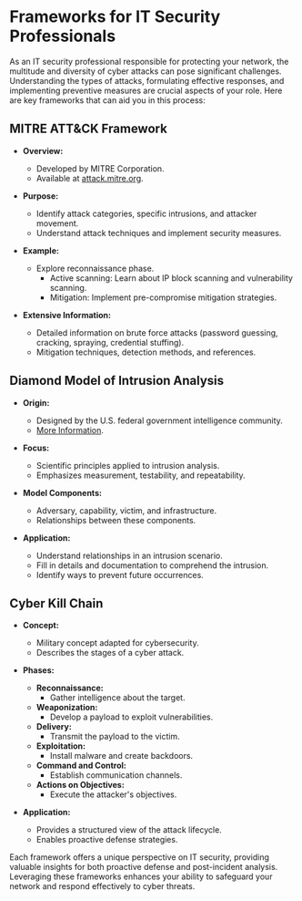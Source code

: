# Frameworks for IT Security Professionals

As an IT security professional responsible for protecting your network, the multitude and diversity of cyber attacks can pose significant challenges. Understanding the types of attacks, formulating effective responses, and implementing preventive measures are crucial aspects of your role. Here are key frameworks that can aid you in this process:

## MITRE ATT&CK Framework

- **Overview:**
	- Developed by MITRE Corporation.
	- Available at [attack.mitre.org](https://attack.mitre.org/).

- **Purpose:**
	- Identify attack categories, specific intrusions, and attacker movement.
	- Understand attack techniques and implement security measures.

- **Example:**
	- Explore reconnaissance phase.
		- Active scanning: Learn about IP block scanning and vulnerability scanning.
		- Mitigation: Implement pre-compromise mitigation strategies.

- **Extensive Information:**
	- Detailed information on brute force attacks (password guessing, cracking, spraying, credential stuffing).
	- Mitigation techniques, detection methods, and references.

## Diamond Model of Intrusion Analysis

- **Origin:**
	- Designed by the U.S. federal government intelligence community.
	- [More Information](https://www.dtic.mil/).

- **Focus:**
	- Scientific principles applied to intrusion analysis.
	- Emphasizes measurement, testability, and repeatability.

- **Model Components:**
	- Adversary, capability, victim, and infrastructure.
	- Relationships between these components.

- **Application:**
	- Understand relationships in an intrusion scenario.
	- Fill in details and documentation to comprehend the intrusion.
	- Identify ways to prevent future occurrences.

## Cyber Kill Chain

- **Concept:**
	- Military concept adapted for cybersecurity.
	- Describes the stages of a cyber attack.

- **Phases:**
	- **Reconnaissance:**
		- Gather intelligence about the target.
	- **Weaponization:**
		- Develop a payload to exploit vulnerabilities.
	- **Delivery:**
		- Transmit the payload to the victim.
	- **Exploitation:**
		- Install malware and create backdoors.
	- **Command and Control:**
		- Establish communication channels.
	- **Actions on Objectives:**
		- Execute the attacker's objectives.

- **Application:**
	- Provides a structured view of the attack lifecycle.
	- Enables proactive defense strategies.

Each framework offers a unique perspective on IT security, providing valuable insights for both proactive defense and post-incident analysis. Leveraging these frameworks enhances your ability to safeguard your network and respond effectively to cyber threats.
